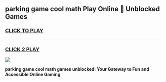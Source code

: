 
## parking game cool math Play Online 👋 Unblocked Games
<h3>
<a href="https://news.freeplayer.one?title=parking_game_cool_math&ref=17CMG">CLICK TO PLAY</a></h3>
<hr>

<h3>
<a href="https://news.freeplayer.one?title=parking_game_cool_math&ref=17CMG">CLICK 2 PLAY</a>
  
</h3>

<a href="https://news.freeplayer.one?title=parking_game_cool_math&ref=17CMG/"><img src="https://clearcache.store/games.png"></a>


**parking game cool math games unblocked: Your Gateway to Fun and Accessible Online Gaming**
